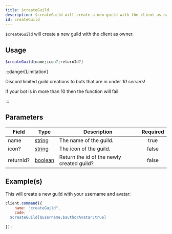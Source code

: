 ```yaml
---
title: $createGuild
description: $createGuild will create a new guild with the client as owner.
id: createGuild
---
```


`$createGuild` will create a new guild with the client as owner.

## Usage

```php
$createGuild[name;icon?;returnId?]
```

:::danger[Limitation]

Discord limited guild creations to bots that are in under _10 servers_!

If your bot is in more than 10 then the function will fail.

:::

## Parameters

| Field     | Type                                                                                                | Description                               | Required |
| --------- | --------------------------------------------------------------------------------------------------- | ----------------------------------------- | :------: |
| name      | [string](https://developer.mozilla.org/en-US/docs/Web/JavaScript/Reference/Global_Objects/String)   | The name of the guild.                    |   true   |
| icon?     | [string](https://developer.mozilla.org/en-US/docs/Web/JavaScript/Reference/Global_Objects/String)   | The icon of the guild.                    |  false   |
| returnId? | [boolean](https://developer.mozilla.org/en-US/docs/Web/JavaScript/Reference/Global_Objects/Boolean) | Return the id of the newly created guild? |  false   |

## Example(s)

This will create a new guild with your username and avatar:

```javascript
client.command({
    name: "createGuild",
    code: `
  $createGuild[$username;$authorAvatar;true]
  `
});
```
